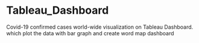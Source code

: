 # Tableau_Dashboard
Covid-19 confirmed cases world-wide visualization on Tableau Dashboard. which plot the data with bar graph and create word map dashboard

